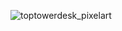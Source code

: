 
![toptowerdesk_pixelart](https://github.com/QuintusAlp/QuintusAlp/assets/168297104/5fdfacca-3714-4390-be1b-0de7e4542995)
